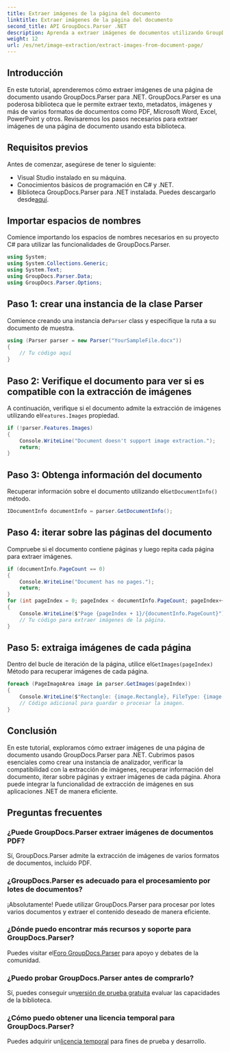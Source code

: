 ```yaml
---
title: Extraer imágenes de la página del documento
linktitle: Extraer imágenes de la página del documento
second_title: API GroupDocs.Parser .NET
description: Aprenda a extraer imágenes de documentos utilizando GroupDocs.Parser para .NET. Mejore sus capacidades de procesamiento de documentos.
weight: 12
url: /es/net/image-extraction/extract-images-from-document-page/
---
```

## Introducción
En este tutorial, aprenderemos cómo extraer imágenes de una página de documento usando GroupDocs.Parser para .NET. GroupDocs.Parser es una poderosa biblioteca que le permite extraer texto, metadatos, imágenes y más de varios formatos de documentos como PDF, Microsoft Word, Excel, PowerPoint y otros. Revisaremos los pasos necesarios para extraer imágenes de una página de documento usando esta biblioteca.
## Requisitos previos
Antes de comenzar, asegúrese de tener lo siguiente:
- Visual Studio instalado en su máquina.
- Conocimientos básicos de programación en C# y .NET.
- Biblioteca GroupDocs.Parser para .NET instalada. Puedes descargarlo desde[aquí](https://releases.groupdocs.com/parser/net/).

## Importar espacios de nombres
Comience importando los espacios de nombres necesarios en su proyecto C# para utilizar las funcionalidades de GroupDocs.Parser.
```csharp
using System;
using System.Collections.Generic;
using System.Text;
using GroupDocs.Parser.Data;
using GroupDocs.Parser.Options;
```
## Paso 1: crear una instancia de la clase Parser
 Comience creando una instancia de`Parser` class y especifique la ruta a su documento de muestra.
```csharp
using (Parser parser = new Parser("YourSampleFile.docx"))
{
    // Tu código aquí
}
```
## Paso 2: Verifique el documento para ver si es compatible con la extracción de imágenes
 A continuación, verifique si el documento admite la extracción de imágenes utilizando el`Features.Images` propiedad.
```csharp
if (!parser.Features.Images)
{
    Console.WriteLine("Document doesn't support image extraction.");
    return;
}
```
## Paso 3: Obtenga información del documento
 Recuperar información sobre el documento utilizando el`GetDocumentInfo()` método.
```csharp
IDocumentInfo documentInfo = parser.GetDocumentInfo();
```
## Paso 4: iterar sobre las páginas del documento
Compruebe si el documento contiene páginas y luego repita cada página para extraer imágenes.
```csharp
if (documentInfo.PageCount == 0)
{
    Console.WriteLine("Document has no pages.");
    return;
}
for (int pageIndex = 0; pageIndex < documentInfo.PageCount; pageIndex++)
{
    Console.WriteLine($"Page {pageIndex + 1}/{documentInfo.PageCount}");
    // Tu código para extraer imágenes de la página.
}
```
## Paso 5: extraiga imágenes de cada página
 Dentro del bucle de iteración de la página, utilice el`GetImages(pageIndex)` Método para recuperar imágenes de cada página.
```csharp
foreach (PageImageArea image in parser.GetImages(pageIndex))
{
    Console.WriteLine($"Rectangle: {image.Rectangle}, FileType: {image.FileType}");
    // Código adicional para guardar o procesar la imagen.
}
```

## Conclusión
En este tutorial, exploramos cómo extraer imágenes de una página de documento usando GroupDocs.Parser para .NET. Cubrimos pasos esenciales como crear una instancia de analizador, verificar la compatibilidad con la extracción de imágenes, recuperar información del documento, iterar sobre páginas y extraer imágenes de cada página. Ahora puede integrar la funcionalidad de extracción de imágenes en sus aplicaciones .NET de manera eficiente.

## Preguntas frecuentes
### ¿Puede GroupDocs.Parser extraer imágenes de documentos PDF?
Sí, GroupDocs.Parser admite la extracción de imágenes de varios formatos de documentos, incluido PDF.
### ¿GroupDocs.Parser es adecuado para el procesamiento por lotes de documentos?
¡Absolutamente! Puede utilizar GroupDocs.Parser para procesar por lotes varios documentos y extraer el contenido deseado de manera eficiente.
### ¿Dónde puedo encontrar más recursos y soporte para GroupDocs.Parser?
 Puedes visitar el[Foro GroupDocs.Parser](https://forum.groupdocs.com/c/parser/17) para apoyo y debates de la comunidad.
### ¿Puedo probar GroupDocs.Parser antes de comprarlo?
 Sí, puedes conseguir un[versión de prueba gratuita](https://releases.groupdocs.com/) evaluar las capacidades de la biblioteca.
### ¿Cómo puedo obtener una licencia temporal para GroupDocs.Parser?
 Puedes adquirir un[licencia temporal](https://purchase.groupdocs.com/temporary-license/) para fines de prueba y desarrollo.